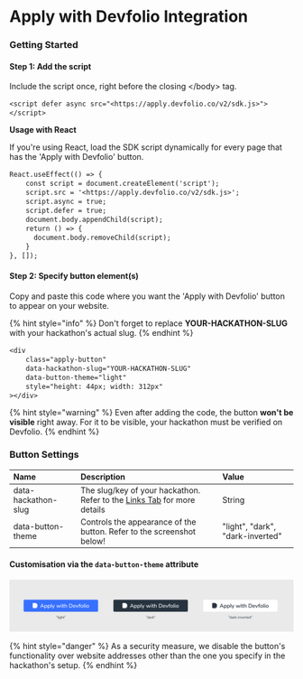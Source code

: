 # Apply with Devfolio Integration

### Getting Started

#### Step 1: Add the script

Include the script once, right before the closing &lt;/body&gt; tag.

```text
<script defer async src="<https://apply.devfolio.co/v2/sdk.js>"></script>
```

**Usage with React**

If you're using React, load the SDK script dynamically for every page that has the 'Apply with Devfolio' button.

```text
React.useEffect(() => {
    const script = document.createElement('script');
    script.src = '<https://apply.devfolio.co/v2/sdk.js>';
    script.async = true;
    script.defer = true;
    document.body.appendChild(script);
    return () => {
      document.body.removeChild(script);
    }
}, []);
```

#### Step 2: Specify button element\(s\)

Copy and paste this code where you want the 'Apply with Devfolio' button to appear on your website.

{% hint style="info" %}
Don't forget to replace **YOUR-HACKATHON-SLUG** with your hackathon's actual slug.
{% endhint %}

```text
<div 
	class="apply-button" 
	data-hackathon-slug="YOUR-HACKATHON-SLUG" 
	data-button-theme="light"
	style="height: 44px; width: 312px"
></div>
```

{% hint style="warning" %}
Even after adding the code, the button **won't be visible** right away. For it to be visible, your hackathon must be verified on Devfolio.
{% endhint %}

### Button Settings

| Name | Description | Value |
| :--- | :--- | :--- |
| data-hackathon-slug | The slug/key of your hackathon. Refer to the [Links Tab](setup/links-tab.md#devfolio-microsite-url) for more details | String |
| data-button-theme | Controls the appearance of the button. Refer to the screenshot below! | "light", "dark", "dark-inverted" |

#### **Customisation via the `data-button-theme` attribute**

![Themes for Apply with Devfolio Button](../.gitbook/assets/image%20%28125%29.png)

{% hint style="danger" %}
As a security measure, we disable the button's functionality over website addresses other than the one you specify in the hackathon's setup.
{% endhint %}

